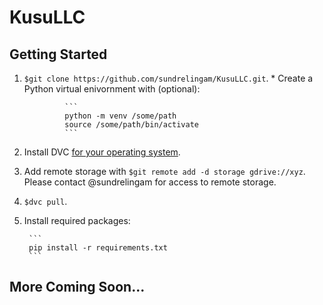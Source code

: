 # KusuLLC

## Getting Started

1. `$git clone https://github.com/sundrelingam/KusuLLC.git`.
		* Create a Python virtual enivornment with (optional):

				```
				python -m venv /some/path
				source /some/path/bin/activate
				```

2. Install DVC [for your operating system](https://dvc.org/doc/install).
3. Add remote storage with `$git remote add -d storage gdrive://xyz`. Please contact @sundrelingam for access to remote storage.
4. `$dvc pull`.
5. Install required packages:

		```
		pip install -r requirements.txt
		```

## More Coming Soon...